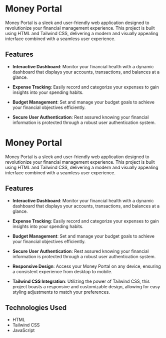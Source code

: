 # Money Portal

Money Portal is a sleek and user-friendly web application designed to revolutionize your financial management experience. This project is built using HTML and Tailwind CSS, delivering a modern and visually appealing interface combined with a seamless user experience. 

## Features

- **Interactive Dashboard**: Monitor your financial health with a dynamic dashboard that displays your accounts, transactions, and balances at a glance.

- **Expense Tracking**: Easily record and categorize your expenses to gain insights into your spending habits.

- **Budget Management**: Set and manage your budget goals to achieve your financial objectives efficiently.

- **Secure User Authentication**: Rest assured knowing your financial information is protected through a robust user authentication system.
# Money Portal

Money Portal is a sleek and user-friendly web application designed to revolutionize your financial management experience. This project is built using HTML and Tailwind CSS, delivering a modern and visually appealing interface combined with a seamless user experience. 

## Features

- **Interactive Dashboard**: Monitor your financial health with a dynamic dashboard that displays your accounts, transactions, and balances at a glance.

- **Expense Tracking**: Easily record and categorize your expenses to gain insights into your spending habits.

- **Budget Management**: Set and manage your budget goals to achieve your financial objectives efficiently.

- **Secure User Authentication**: Rest assured knowing your financial information is protected through a robust user authentication system.

- **Responsive Design**: Access your Money Portal on any device, ensuring a consistent experience from desktop to mobile.

- **Tailwind CSS Integration**: Utilizing the power of Tailwind CSS, this project boasts a responsive and customizable design, allowing for easy styling adjustments to match your preferences.

## Technologies Used

- HTML
- Tailwind CSS
- JavaScript

